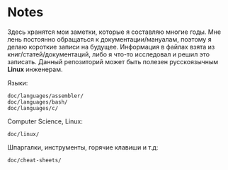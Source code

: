 # Notes
Здесь хранятся мои заметки, которые я составляю многие годы.
Мне лень постоянно обращаться к документации/мануалам, поэтому я делаю короткие записи на будущее.
Информация в файлах взята из книг/статей/документаций, либо я что-то исследовал и решил это записать.
Данный репозиторий может быть полезен русскоязычным **Linux** инженерам.

Языки:
```
doc/languages/assembler/
doc/languages/bash/
doc/languages/c/
```

Computer Science, Linux:
```
doc/linux/
```

Шпаргалки, инструменты, горячие клавиши и т.д:
```
doc/cheat-sheets/
```
